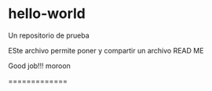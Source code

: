 hello-world
===========

Un repositorio de prueba

ESte archivo permite poner y compartir un archivo READ ME

Good job!!! moroon

=============
